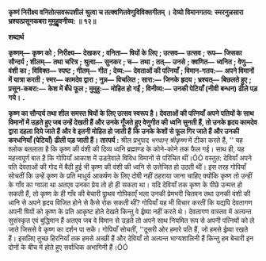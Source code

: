 **कृष्णं निरीक्ष्य वनितोत्सवरूपशीलं** **श्रुत्वा च तत्क्वणितवेणुविविक्तगीतम् ।** **देव्यो विमानगतय: स्मरनुन्नसारा** **भ्रश्यत्प्रसूनकबरा मुमुहुॢवनीव्य: ॥ १२॥** 

**शब्दार्थ** 

**कृष्णम्—** **कृष्ण को** **; निरीक्ष्य—** **देखकर** **; वनिता—** **षियों के लिए** **; उत्सव—** **उत्सव** **; रूप—** **जिसका सौन्दर्य** **; शीलम्—** **तथा** **चरित्र** **; श्रुत्वा—** **सुनकर** **; च—** **तथा** **; तत्—** **उनसे** **; क्वणित—** **ध्वनित** **; वेणु—** **वंशी का** **; विविक्त—** **स्पष्ट** **; गीतम्—** **गीत** **; देव्य:—** **देवताओं की पत्नियाँ** **; विमान-गतय:—** **अपने विमानों में यात्रा करती** **; स्मर—** **कामदेव द्वारा** **; नुन्न—** **विचलित** **; सारा:—** **जिनके** **हृदय** **; भ्रश्यत्—** **बिछलते हुए** **; प्रसून-कबरा:—** **केश में बँधे फूल** **; मुमुहु:—** **मोहित हो गईं** **; विनीव्य:—** **उनकी पेटियाँ (नीवी** **बन्धन) ढीले पड़ गये।** **.** 

**कृष्ण का सौन्दर्य तथा शील समस्त षियों के लिए उत्सव स्वरूप है। देवताओं की पत्नियाँ** **अपने पतियों के साथ विमानों में उड़ते हुए जब उन्हें देखती हैं और उनके गूँजते हुए वेणुगीत की** **ध्वनि सुनती हैं, तो उनके हृदय कामदेव द्वारा दहला दिये जाते हैं और वे इतनी मोहित हो जाती हैं** **कि उनके केशों से फूल गिर जाते हैं और उनकी करधनियाँ (पेटियाँ) ढीली पड़ जाती हैं।** **तात्पर्य :** श्रील प्रभुपाद *भगवान् श्रीकृष्ण* में टीका करते हैं, '' यह श्लोक बतलाता है कि कृष्ण की वंशी की दिव्य ध्वनि ब्रह्माण्ड के कोने-कोने तक फैल गई। साथ ही, यह महत्त्वपूर्ण बात है कि गोपियाँ आकाश में उडऩेवाले विविध विमानों से परिचित थीं।ÓÓ वस्तुत: देवियाँ अपने पति देवताओं की गोद में बैठी हुई भी कृष्ण की वंशी की ध्वनि से उत्तेजित हो उठती थीं। इस तरह गोपियाँ सोचतीं कि उन्हें कृष्ण के प्रति माधुर्य आकर्षण के लिए दोषी नहीं ठहराया जाना चाहिए क्योंकि कृष्ण तो उन्हीं के गाँव का ग्वाला था अतएव उनका प्रेय तो हो ही सकता था। यदि देवियाँ तक कृष्ण के पीछे उन्मत्त हो सकती हैं, तो कृष्ण के ही गाँव की बेचारी पाॢथव गोपिकाएँ भला उनकी प्रेमभरी चितवन तथा उनकी वंशी की ध्वनि से अपने हृदय विजित होने से कैसे रोक सकती थीं? गोपियाँ यह भी विचार करतीं कि यद्यपि देवतागण अपनी षियों को कृष्ण के प्रति आकृष्ट होते देखते किन्तु वे ईष्र्या नहीं करते थे। देवतागण वास्तव में अत्यन्त सुसंस्कृत एवं बुद्धिमान हैं अतएव जब वे विमान से उड़ते तो अपने साथ नियमित रूप से अपनी पत्नियों को ले जाते जिससे वे कृष्ण का दर्शन पा सकें। गोपियाँ सोचतीं, ''दूसरी ओर हमारे पति हैं, जो हमसे ईष्र्या रखते हैं। इसलिए तुच्छ हिरनियाँ तक हमसे अच्छी हैं और देवियाँ तो अत्यन्त भाग्यशालिनी हैं किन्तु हम बेचारी इन दोनों के बीच में होते हुए सर्वाधिक अभागिनी हैं।ÓÓ  